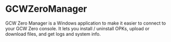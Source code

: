 # GCWZeroManager

GCW Zero Manager is a Windows application to make it easier to connect to your GCW Zero console.
It lets you install / uninstall OPKs, upload or download files, and get logs and system info.
